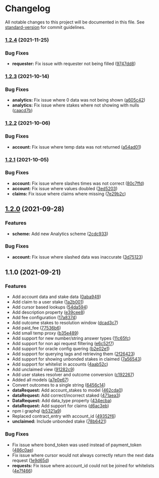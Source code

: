 # Changelog

All notable changes to this project will be documented in this file. See [standard-version](https://github.com/conventional-changelog/standard-version) for commit guidelines.

### [1.2.4](https://github.com/fluxprotocol/oracle-exporer-api/compare/v1.2.3...v1.2.4) (2021-11-25)


### Bug Fixes

* **requester:** Fix issue with requester not being filled ([9747dd8](https://github.com/fluxprotocol/oracle-exporer-api/commit/9747dd861fd8c27bae74de13278616d485cd4a33))

### [1.2.3](https://github.com/fluxprotocol/oracle-exporer-api/compare/v1.2.2...v1.2.3) (2021-10-14)


### Bug Fixes

* **analytics:** Fix issue where 0 data was not being shown ([a605c42](https://github.com/fluxprotocol/oracle-exporer-api/commit/a605c4266d5f1a20b0c049989ebc41ad05340560))
* **analytics:** Fix issue where stakes where not showing with nulls ([caacd7b](https://github.com/fluxprotocol/oracle-exporer-api/commit/caacd7b1c5f5e8feb3ac058e9ab949df9a6f887c))

### [1.2.2](https://github.com/fluxprotocol/oracle-exporer-api/compare/v1.2.1...v1.2.2) (2021-10-06)


### Bug Fixes

* **account:** Fix issue where temp data was not returned ([a54ad01](https://github.com/fluxprotocol/oracle-exporer-api/commit/a54ad013419b6360a399b2d02f62ac301318bff4))

### [1.2.1](https://github.com/fluxprotocol/oracle-exporer-api/compare/v1.2.0...v1.2.1) (2021-10-05)


### Bug Fixes

* **account:** Fix issue where slashes times was not correct ([80c7ffd](https://github.com/fluxprotocol/oracle-exporer-api/commit/80c7ffd519e9b228f695b69fe07fe347b698cabc))
* **account:** Fix issue where values doubled ([3ed5203](https://github.com/fluxprotocol/oracle-exporer-api/commit/3ed5203ab1721e68c256d5cde1229b0955855642))
* **claims:** Fix issue where claims where missing ([7e29b2c](https://github.com/fluxprotocol/oracle-exporer-api/commit/7e29b2c7486b0affa432702d22d2069deffa8a26))

## [1.2.0](https://github.com/fluxprotocol/oracle-exporer-api/compare/v1.1.0...v1.2.0) (2021-09-28)


### Features

* **scheme:** Add new Analytics scheme ([2cdc933](https://github.com/fluxprotocol/oracle-exporer-api/commit/2cdc933b6e51f5d941f403571f109ed9de38e4f2))


### Bug Fixes

* **account:** Fix issue where slashed data was inaccurate ([3d75123](https://github.com/fluxprotocol/oracle-exporer-api/commit/3d75123b893182e7d2c22d308c191412fcd5156e))

## 1.1.0 (2021-09-21)


### Features

* Add account data and stake data ([0aba949](https://github.com/fluxprotocol/oracle-exporer-api/commit/0aba949292b4f45e9b7cff25329d249863204196))
* Add claim to a user stake ([1a2b001](https://github.com/fluxprotocol/oracle-exporer-api/commit/1a2b0017d21326f1619144750aadfa87baebae03))
* Add cursor based lookups ([54da594](https://github.com/fluxprotocol/oracle-exporer-api/commit/54da5948075f5ba4cc794cd8ae741042a7880448))
* Add description property ([e39cee8](https://github.com/fluxprotocol/oracle-exporer-api/commit/e39cee8c93f389b3fc783e79edc9150f0d90cd75))
* Add fee configuration ([17a8374](https://github.com/fluxprotocol/oracle-exporer-api/commit/17a8374d3b82074122f3fe85c7cf7c0c8385d4f8))
* Add outcome stakes to resolution window ([dcad3c7](https://github.com/fluxprotocol/oracle-exporer-api/commit/dcad3c7f7de9d32d95bebf52b60d6223434572fc))
* Add paid_fee ([77536b6](https://github.com/fluxprotocol/oracle-exporer-api/commit/77536b6a87bfa012ca97ee3fd44bf7ae9ff0ba76))
* Add small temp proxy ([b35e489](https://github.com/fluxprotocol/oracle-exporer-api/commit/b35e4898a12b90f063d7a310fd58ef9d38f8d9ba))
* Add support for new number/string answer types ([11c65fc](https://github.com/fluxprotocol/oracle-exporer-api/commit/11c65fcbdd8efaa91f5e9e12308cc7005280112f))
* Add support for non api request filtering ([e6c52f7](https://github.com/fluxprotocol/oracle-exporer-api/commit/e6c52f7f5e5aa08f2128211c916d4d65f23bd489))
* Add support for oracle config quering ([b2e02e1](https://github.com/fluxprotocol/oracle-exporer-api/commit/b2e02e1e5f59c8de78d54df7b67738895119e09a))
* Add support for querying tags and retrieving them ([2f26423](https://github.com/fluxprotocol/oracle-exporer-api/commit/2f264232d0e18914e916c4dfa45222fcc6445e38))
* Add support for showing unbonded stakes in claimed ([7a56543](https://github.com/fluxprotocol/oracle-exporer-api/commit/7a56543e7ae46eb2ee00434d6ddbd9ca8904f0f4))
* Add support for whitelist in accounts ([4aab52c](https://github.com/fluxprotocol/oracle-exporer-api/commit/4aab52c2ea6aed60d2c846930879dcf31737766c))
* Add unclaimed view ([91282c9](https://github.com/fluxprotocol/oracle-exporer-api/commit/91282c981f187c31d88048ce0b595efa57116173))
* Add user stakes resolver and outcome conversion ([c192267](https://github.com/fluxprotocol/oracle-exporer-api/commit/c192267806eb63f7df4f3c2111ad675ab4e20658))
* Added all models ([a7e0e67](https://github.com/fluxprotocol/oracle-exporer-api/commit/a7e0e673db1050ad6a35a819d3334d2fd4a0e2bc))
* Convert outcomes to a single string ([6456c14](https://github.com/fluxprotocol/oracle-exporer-api/commit/6456c14dcee6c58a75e0d28d700d6c659dbf9b95))
* **dataRequest:** Add account_stakes to model ([462cda0](https://github.com/fluxprotocol/oracle-exporer-api/commit/462cda08770c1f85b4ff8bbe96d854f04c886faf))
* **dataRequest:** Add correct/incorrect staked ([471aea3](https://github.com/fluxprotocol/oracle-exporer-api/commit/471aea344ff9f2b350d11332879776fcd574a1d7))
* **DataRequest:** Add data_type property ([434ecba](https://github.com/fluxprotocol/oracle-exporer-api/commit/434ecba6662772e795c7b56947aa5874461d3348))
* **dataRequest:** Add support for claims ([d6ac3eb](https://github.com/fluxprotocol/oracle-exporer-api/commit/d6ac3eb19919ac3691d80195e05c5f3cc887ad4b))
* npm i graphql ([b5321a9](https://github.com/fluxprotocol/oracle-exporer-api/commit/b5321a92e1d1738eb27b1babb0136c3f1342b61c))
* Replaced contract_entry with account_id ([49352f6](https://github.com/fluxprotocol/oracle-exporer-api/commit/49352f615945df3410a3fb35271f165eeb92461e))
* **unclaimed:** Include unbonded stake ([78b6421](https://github.com/fluxprotocol/oracle-exporer-api/commit/78b64216c143011a6fb4761fd80111bf4961df6f))


### Bug Fixes

* Fix issue where bond_token was used instead of payment_token ([486c0ae](https://github.com/fluxprotocol/oracle-exporer-api/commit/486c0ae9570ba52e3f3f41817056ea5875dd7e03))
* Fix issue where cursor would not always correctly return the next data request ([1e9d65d](https://github.com/fluxprotocol/oracle-exporer-api/commit/1e9d65d905f429101eec2e373c8a3a1b540ee138))
* **requests:** Fix issue where account_id could not be joined for whitelists ([4e7f466](https://github.com/fluxprotocol/oracle-exporer-api/commit/4e7f466858eb5f59b15ed97d429f3e9b78c49978))
